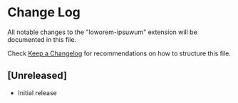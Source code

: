 # Change Log

All notable changes to the "loworem-ipsuwum" extension will be documented in this file.

Check [Keep a Changelog](http://keepachangelog.com/) for recommendations on how to structure this file.

## [Unreleased]

- Initial release